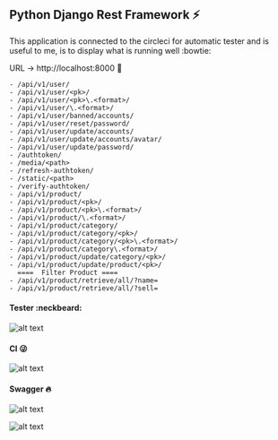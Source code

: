 ## Python Django Rest Framework :zap:

This application is connected to the circleci for automatic tester and is useful to me, is to display what is running well :bowtie:

URL -> http://localhost:8000 :tulip:

```
- /api/v1/user/
- /api/v1/user/<pk>/
- /api/v1/user/<pk>\.<format>/
- /api/v1/user/\.<format>/
- /api/v1/user/banned/accounts/
- /api/v1/user/reset/password/
- /api/v1/user/update/accounts/
- /api/v1/user/update/accounts/avatar/
- /api/v1/user/update/password/
- /authtoken/
- /media/<path>
- /refresh-authtoken/
- /static/<path>
- /verify-authtoken/
- /api/v1/product/
- /api/v1/product/<pk>/
- /api/v1/product/<pk>\.<format>/
- /api/v1/product/\.<format>/
- /api/v1/product/category/
- /api/v1/product/category/<pk>/
- /api/v1/product/category/<pk>\.<format>/
- /api/v1/product/category\.<format>/
- /api/v1/product/update/category/<pk>/
- /api/v1/product/update/product/<pk>/
  ====  Filter Product ====
- /api/v1/product/retrieve/all/?name=
- /api/v1/product/retrieve/all/?sell=
```

#### Tester :neckbeard:

![alt text](https://scontent.fsrg1-1.fna.fbcdn.net/v/t1.6435-9/176375492_1390764207923663_5636491810963375867_n.jpg?_nc_cat=109&ccb=1-3&_nc_sid=730e14&_nc_eui2=AeFnxaUW-OxHJNJxdmQ5Hy-zSXH_yz80qhJJcf_LPzSqElgLKTO028MKRjHDj8fcpyPtTyC5ot5ZR4Swn_EGO5Jz&_nc_ohc=dsjBYQqMqywAX_ra9pA&_nc_ht=scontent.fsrg1-1.fna&oh=2038f962bcfe5c36ab78435caf9d1314&oe=60A4822C)

#### CI :stuck_out_tongue_winking_eye:

![alt text](https://scontent.fsrg1-1.fna.fbcdn.net/v/t1.6435-9/175666181_1390684994598251_3632526779222528381_n.jpg?_nc_cat=104&ccb=1-3&_nc_sid=730e14&_nc_eui2=AeHijFBn_vV_eaooKoXH-FEHGgYeBwBvWQEaBh4HAG9ZAWmFyDpfUurWaXvd83tg3uNR-muEnM6ETg_gInHfQFZq&_nc_ohc=-V5l1gXHnw0AX-GowA9&_nc_ht=scontent.fsrg1-1.fna&oh=a9c094a9c991da99443ff8a299cbfdc5&oe=60A5B30B)

#### Swagger :fire:

![alt text](https://scontent.fsrg1-1.fna.fbcdn.net/v/t1.6435-9/175816056_1390772261256191_4374732546324776266_n.jpg?_nc_cat=106&ccb=1-3&_nc_sid=730e14&_nc_eui2=AeFGws2mJGUjp1iTr61tiyJ2QF6f8-e1M1VAXp_z57UzVUKtUi1JlaTTGDE459vWDeuCKXEZulaYzBszFzyY0HPW&_nc_ohc=74uuwqe7VFIAX8x7Ea0&_nc_oc=AQmMTKTEZvcn--0jsQIda97uhnKiVUL7fETG6IYvZxnvIaj3jDWmgq2rAY7RdzpS1AQ&_nc_ht=scontent.fsrg1-1.fna&oh=ebb5cc770bce8b1a1e622d62c0eeb027&oe=60A5A93A)

![alt text](https://scontent.fsrg1-1.fna.fbcdn.net/v/t1.6435-9/176130479_1390772277922856_5942811403332799966_n.jpg?_nc_cat=107&ccb=1-3&_nc_sid=730e14&_nc_eui2=AeHaEpEJVFQTR0BhXyddigl3e7jDfFZ0K7l7uMN8VnQruai5l41CP6V6E-UjodNeuCh2si7RqS7CS5e-wQLHOXQz&_nc_ohc=Ru9UwGriDvsAX98yebX&_nc_ht=scontent.fsrg1-1.fna&oh=0eff4c9bb282b936d28d531f7850e4e4&oe=60A3D05B)
